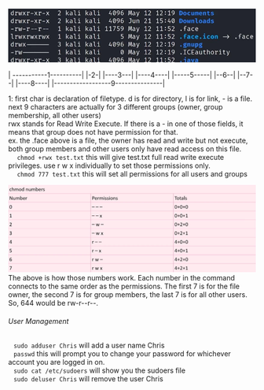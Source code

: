 
![UserManage](Images/20240401133850.png)

| -----------1----------|    |-2-|   |----3---|  |----4----|     |-----5-----|  |--6--|    |--7--|   |----8----|   |------------------9---------------|

1:  first char is declaration of filetype.  d is for directory, l is for link, - is a file.  
	next 9 characters are actually for 3 different groups (owner, group membership, all other users)  
	rwx stands for Read Write Execute.  If there is a - in one of those fields, it means that group does not have permission for that.  
	ex.   the .face above is a file, the owner has read and write but not execute, both group members and other users only have read access on this file.  
&ensp;&ensp;		`chmod +rwx test.txt`   this will give test.txt full read write execute privileges.  use r w x individually to set those permissions only.  
&ensp;&ensp;		`chmod 777 test.txt`    this will set all permissions for all users and groups  

![Permissions](Images/20240401135938.png)
The above is how those numbers work.  Each number in the command connects to the same order as the permissions.  The first 7 is for the file owner, the second 7 is for group members, the last 7 is for all other users.  So, 644 would be rw-r--r--.  


###### User Management
&ensp;	`sudo adduser Chris`   will add a user name Chris  
&ensp;	`passwd`      this will prompt you to change your password for whichever account you are logged in on.  
&ensp;	`sudo cat /etc/sudoers`   will show you the sudoers file  
&ensp;	`sudo deluser Chris`    will remove the user Chris  